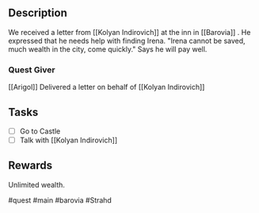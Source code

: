 
## Description 
We received a letter from [[Kolyan Indirovich]] at the inn in [[Barovia]] . He expressed that he needs help with finding Irena. "Irena cannot be saved, much wealth in the city, come quickly." Says he will pay well. 
### Quest Giver
[[Arigol]] Delivered a letter on behalf of [[Kolyan Indirovich]]

## Tasks 
- [ ] Go to Castle
- [ ] Talk with [[Kolyan Indirovich]]

## Rewards
Unlimited wealth. 

#quest #main #barovia #Strahd